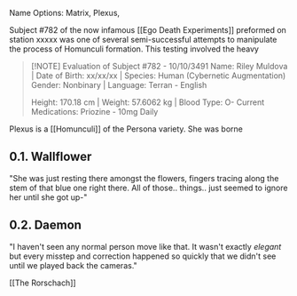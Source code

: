 Name Options: Matrix, Plexus,

Subject #782 of the now infamous [[Ego Death Experiments]] preformed on station xxxxx was one of several semi-successful attempts to manipulate the process of Homunculi formation. This testing involved the heavy 


> [!NOTE] Evaluation of Subject #782 - 10/10/3491
> Name: Riley Muldova  |  Date of Birth: xx/xx/xx  |  Species: Human (Cybernetic Augmentation)
> Gender: Nonbinary  |  Language: Terran - English
> 
> Height: 170.18 cm  |  Weight: 57.6062 kg  |  Blood Type: O-
> Current Medications: Priozine - 10mg Daily
> 
> 




Plexus is a [[Homunculi]] of the Persona variety. She was borne


## 0.1. Wallflower
"She was just resting there amongst the flowers, fingers tracing along the stem of that blue one right there. All of those.. things.. just seemed to ignore her until she got up-"

## 0.2. Daemon
"I haven't seen any normal person move like that. It wasn't exactly *elegant* but every misstep and correction happened so quickly that we didn't see until we played back the cameras."

[[The Rorschach]]